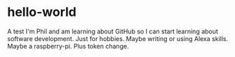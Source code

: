 # hello-world
A test
I'm Phil and am learning about GitHub so I can start learning about software development. Just for hobbies. Maybe writing or using Alexa skills. Maybe a raspberry-pi. Plus token change.
